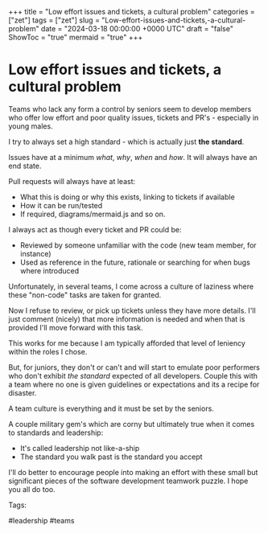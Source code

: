 +++
title = "Low effort issues and tickets, a cultural problem"
categories = ["zet"]
tags = ["zet"]
slug = "Low-effort-issues-and-tickets,-a-cultural-problem"
date = "2024-03-18 00:00:00 +0000 UTC"
draft = "false"
ShowToc = "true"
mermaid = "true"
+++

# Low effort issues and tickets, a cultural problem

Teams who lack any form a control by seniors seem to develop members who
offer low effort and poor quality issues, tickets and PR's - especially 
in young males.

I try to always set a high standard - which is actually just **the standard**.

Issues have at a minimum *what*, *why*, *when* and *how*. It will always 
have an end state. 

Pull requests will always have at least:

- What this is doing or why this exists, linking to tickets if available
- How it can be run/tested 
- If required, diagrams/mermaid.js and so on. 

I always act as though every ticket and PR could be:

- Reviewed by someone unfamiliar with the code (new team member, for instance)
- Used as reference in the future, rationale or searching for when bugs where introduced

Unfortunately, in several teams, I come across a culture of laziness where these "non-code"
tasks are taken for granted.

Now I refuse to review, or pick up tickets unless they have more details. I'll just 
comment (nicely) that more information is needed and when that is provided I'll move forward
with this task.

This works for me because I am typically afforded that level of leniency within the
roles I chose. 

But, for juniors, they don't or can't and will start to emulate poor performers who
don't exhibit *the standard* expected of all developers. Couple this with a team where 
no one is given guidelines or expectations and its a recipe for disaster.

A team culture is everything and it must be set by the seniors.

A couple military gem's which are corny but ultimately true when it comes to standards 
and leadership:

- It's called leadership not like-a-ship 
- The standard you walk past is the standard you accept

I'll do better to encourage people into making an effort with these small but 
significant pieces of the software development teamwork puzzle. I hope you all
do too.

Tags:

  #leadership #teams
